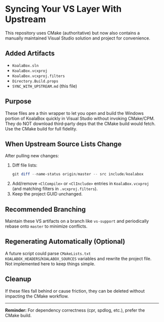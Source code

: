 # Syncing Your VS Layer With Upstream

This repository uses CMake (authoritative) but now also contains a manually maintained Visual Studio solution and project for convenience.

## Added Artifacts
- `KoalaBox.sln`
- `KoalaBox.vcxproj`
- `KoalaBox.vcxproj.filters`
- `Directory.Build.props`
- `SYNC_WITH_UPSTREAM.md` (this file)

## Purpose
These files are a thin wrapper to let you open and build the Windows portion of KoalaBox quickly in Visual Studio without invoking CMake/CPM. They do NOT download third‑party deps that the CMake build would fetch. Use the CMake build for full fidelity.

## When Upstream Source Lists Change
After pulling new changes:
1. Diff file lists:
   ```powershell
   git diff --name-status origin/master -- src include/koalabox
   ```
2. Add/remove `<ClCompile>` or `<ClInclude>` entries in `KoalaBox.vcxproj` (and matching filters in `.vcxproj.filters`).
3. Keep the project GUID unchanged.

## Recommended Branching
Maintain these VS artifacts on a branch like `vs-support` and periodically rebase onto `master` to minimize conflicts.

## Regenerating Automatically (Optional)
A future script could parse `CMakeLists.txt` `KOALABOX_HEADERS`/`KOALABOX_SOURCES` variables and rewrite the project file. Not implemented here to keep things simple.

## Cleanup
If these files fall behind or cause friction, they can be deleted without impacting the CMake workflow.

---
**Reminder:** For dependency correctness (cpr, spdlog, etc.), prefer the CMake build.
